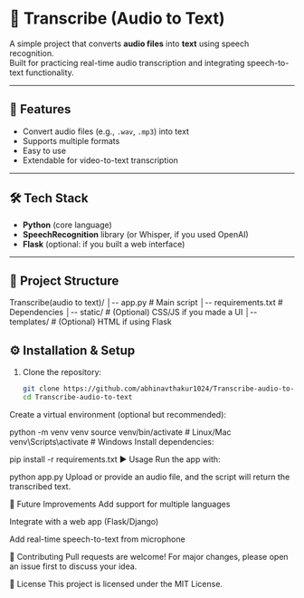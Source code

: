 # 🎤 Transcribe (Audio to Text)

A simple project that converts **audio files** into **text** using speech recognition.  
Built for practicing real-time audio transcription and integrating speech-to-text functionality.

---

## 🚀 Features
- Convert audio files (e.g., `.wav`, `.mp3`) into text  
- Supports multiple formats  
- Easy to use  
- Extendable for video-to-text transcription  

---

## 🛠️ Tech Stack
- **Python** (core language)  
- **SpeechRecognition** library (or Whisper, if you used OpenAI)  
- **Flask** (optional: if you built a web interface)  

---

## 📂 Project Structure
Transcribe(audio to text)/
│-- app.py # Main script
│-- requirements.txt # Dependencies
│-- static/ # (Optional) CSS/JS if you made a UI
│-- templates/ # (Optional) HTML if using Flask


## ⚙️ Installation & Setup

1. Clone the repository:
   ```bash
   git clone https://github.com/abhinavthakur1024/Transcribe-audio-to-text.git
   cd Transcribe-audio-to-text
Create a virtual environment (optional but recommended):

python -m venv venv
source venv/bin/activate   # Linux/Mac
venv\Scripts\activate      # Windows
Install dependencies:

pip install -r requirements.txt
▶️ Usage
Run the app with:


python app.py
Upload or provide an audio file, and the script will return the transcribed text.

📌 Future Improvements
Add support for multiple languages

Integrate with a web app (Flask/Django)

Add real-time speech-to-text from microphone

🤝 Contributing
Pull requests are welcome! For major changes, please open an issue first to discuss your idea.

📜 License
This project is licensed under the MIT License.
